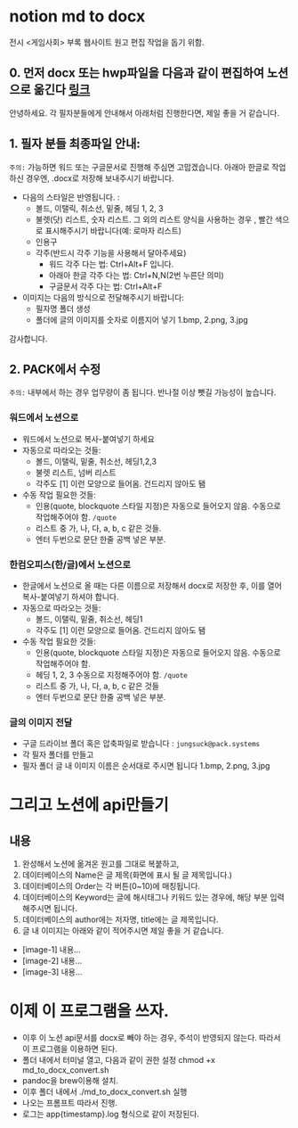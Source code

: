# notion md to docx
전시 <게임사회> 부록 웹사이트 원고 편집 작업을 돕기 위함. 

## 0. 먼저 docx 또는 hwp파일을 다음과 같이 편집하여 노션으로 옮긴다 [링크](https://www.notion.so/eb483e459da24fd6aee680a36de6e3bc?pvs=4)

안녕하세요. 각 필자분들에게 안내해서 아래처럼 진행한다면, 제일 좋을 거 같습니다.

## 1. 필자 분들 최종파일 안내:

`주의:` 가능하면 워드 또는 구글문서로 진행해 주심면 고맙겠습니다. 아래아 한글로 작업하신 경우엔, .docx로 저장해 보내주시기 바랍니다.

- 다음의 스타일은 반영됩니다. :
  - 볼드, 이탤릭, 취소선, 밑줄, 헤딩 1, 2, 3
  - 불렛(닷) 리스트, 숫자 리스트. 그 외의 리스트 양식을 사용하는 경우 , 빨간 색으로 표시해주시기 바랍니다(예: 로마자 리스트)
  - 인용구
  - 각주(반드시 각주 기능을 사용해서 달아주세요)
    - 워드 각주 다는 법: Ctrl+Alt+F 입니다.
    - 아래아 한글 각주 다는 법: Ctrl+N,N(2번 누른단 의미)
    - 구글문서 각주 다는 법: Ctrl+Alt+F
- 이미지는 다음의 방식으로 전달해주시기 바랍니다:
  - 필자명 폴더 생성
  - 폴더에 글의 이미지를 숫자로 이름지어 넣기 1.bmp, 2.png, 3.jpg

감사합니다.

## 2. PACK에서 수정

`주의:` 내부에서 하는 경우 업무량이 좀 됩니다. 반나절 이상 뺏길 가능성이 높습니다.

### 워드에서 노션으로

- 워드에서 노션으로 복사-붙여넣기 하세요
- 자동으로 따라오는 것들:
  - 볼드, 이탤릭, 밑줄, 취소선, 헤딩1,2,3
  - 불렛 리스트, 넘버 리스트
  - 각주도 [1] 이런 모양으로 들어옴. 건드리지 않아도 됌
- 수동 작업 필요한 것들:
  - 인용(quote, blockquote 스타일 지정)은 자동으로 들어오지 않음. 수동으로 작업해주어야 함. `/quote`
  - 리스트 중 가, 나, 다, a, b, c 같은 것들.
  - 엔터 두번으로 문단 한줄 공백 넣은 부분.

### 한컴오피스(한/글)에서 노션으로

- 한글에서 노션으로 올 때는 다른 이름으로 저장해서 docx로 저장한 후, 이를 열어 복사-붙여넣기 하셔야 합니다.
- 자동으로 따라오는 것들:
  - 볼드, 이탤릭, 밑줄, 취소선, 헤딩1
  - 각주도 [1] 이런 모양으로 들어옴. 건드리지 않아도 됌
- 수동 작업 필요한 것들:
  - 인용(quote, blockquote 스타일 지정)은 자동으로 들어오지 않음. 수동으로 작업해주어야 함.
  - 헤딩 1, 2, 3 수동으로 지정해주어야 함. `/quote`
  - 리스트 중 가, 나, 다, a, b, c 같은 것들
  - 엔터 두번으로 문단 한줄 공백 넣은 부분.

### 글의 이미지 전달

- 구글 드라이브 폴더 혹은 압축파일로 받습니다 : `jungsuck@pack.systems`
- 각 필자 폴더를 만들고
- 필자 폴더 글 내 이미지 이름은 순서대로 주시면 됩니다 1.bmp, 2.png, 3.jpg

# 그리고 노션에 api만들기

## 내용

1. 완성해서 노션에 옮겨온 원고를 그대로 복붙하고,
2. 데이터베이스의 Name은 글 제목(화면에 표시 될 글 제목입니다.)
3. 데이터베이스의 Order는 각 버튼(0~10)에 매칭됩니다.
4. 데이터베이스의 Keyword는 글에 해시태그나 키워드 있는 경우에, 해당 부분 입력해주시면 됩니다.
5. 데이터베이스의 author에는 저자명, title에는 글 제목입니다.
6. 글 내 이미지는 아래와 같이 적어주시면 제일 좋을 거 같습니다.

- [image-1] 내용…
- [image-2] 내용…
- [image-3] 내용…

# 이제 이 프로그램을 쓰자.

- 이후 이 노션 api문서를 docx로 빼야 하는 경우, 주석이 반영되지 않는다. 따라서 이 프로그램을 이용하면 된다.
- 폴더 내에서 터미널 열고, 다음과 같이 권한 설정 chmod +x md_to_docx_convert.sh
- pandoc을 brew이용해 설치.
- 이후 폴더 내에서 ./md_to_docx_convert.sh 실행
- 나오는 프롬프트 따라서 진행.
- 로그는 app{timestamp}.log 형식으로 같이 저장된다.
